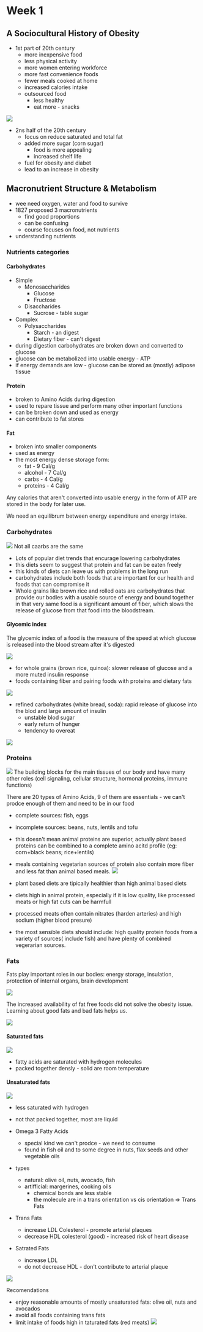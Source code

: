 # Week 1

## A Sociocultural History of Obesity

- 1st part of 20th century
    - more inexpensive food
    - less physical activity
    - more women entering workforce
    - more fast convenience foods
    - fewer meals cooked at home
    - increased calories intake
    - outsourced food
        - less healthy
        - eat more - snacks

![](media/w1_calories_intake_obesity.png)

- 2ns half of the 20th century
    - focus on reduce saturated and total fat
    - added more sugar (corn sugar)
        - food is more appealing
        - increased shelf life
    - fuel for obesity and diabet
    - lead to an increase in obesity

## Macronutrient Structure & Metabolism
- wee need oxygen, water and food to survive
- 1827 proposed 3 macronutrients
    - find good proportions
    - can be confusing
    - course focuses on food, not nutrients
- understanding nutrients

### Nutrients categories

#### Carbohydrates
- Simple
    - Monosaccharides
        - Glucose
        - Fructose
    - Disaccharides
        - Sucrose - table sugar
- Complex
    - Polysaccharides
        - Starch - an digest
        - Dietary fiber - can't digest
- during digestion carbohydrates are broken down and converted to glucose
- glucose can be metabolized into usable energy - ATP
- if energy demands are low - glucose can be stored as (mostly) adipose tissue

#### Protein
- broken to Amino Acids during digestion
- used to repare tissue and perform many other important functions
- can be broken down and used as energy
- can contribute to fat stores

#### Fat
- broken into smaller components
- used as energy
- the most energy dense storage form:
    - fat - 9 Cal/g
    - alcohol - 7 Cal/g
    - carbs - 4 Cal/g
    - proteins - 4 Cal/g

Any calories that aren't converted into usable energy in the form of ATP are stored in the body for later use.

We need an equilibrum between energy expenditure and energy intake.


### Carbohydrates
![](media/w1_carbs.png)
Not all caarbs are the same

- Lots of popular diet trends that encurage lowering carbohydrates
- this diets seem to suggest that protein and fat can be eaten freely
- this kinds of diets can leave us with problems in the long run
- carbohydrates include both foods that are important for our health and foods that can compromise it
- Whole grains like brown rice and rolled oats are carbohydrates that provide our bodies with a usable source of energy and bound together in that very same food is a significant amount of fiber, which slows the release of glucose from that food into the bloodstream.

#### Glycemic index 
The glycemic index of a food is the measure of the speed at which glucose is released into the blood stream after it's digested

![](media/w1_glycemic_index_low.png)
- for whole grains (brown rice, quinoa): slower release of glucose and a more muted insulin response 
- foods containing fiber and pairing foods with proteins and dietary fats

![](media/w1_glycemic_index_hight.png)
- refined carbohydrates (white bread, soda): rapid release of glucose into the blod and large amount of insulin
    - unstable blod sugar
    - early return of hunger
    - tendency to overeat

![](media/w1_spectrum_carbs.png)

### Proteins
![](media/w1_proteins.png)
The building blocks for the main tissues of our body and have many other roles (cell signaling, cellular structure, hormonal proteins, immune functions)

There are 20 types of Amino Acids, 9 of them are essentials - we can't prodce enough of them and need to be in our food

- complete sources: fish, eggs
- incomplete sources: beans, nuts, lentils and tofu
- this doesn't mean animal proteins are superior, actually plant based proteins can be combined to a complete amino acitd profile (eg: corn+black beans; rice+lentils)
- meals containing vegetarian sources of protein also contain more fiber and less fat than animal based meals.
![](media/w1_protein_sources.png)

- plant based diets are tipically healthier than high animal based diets
- diets high in animal protein, especially if it is low quality, like processed meats or high fat cuts can be harmfull
- processed meats often contain nitrates (harden arteries) and high sodium (higher blood presure)

- the most sensible diets should include: high quality protein foods from a variety of sources( include fish) and have plenty of combined vegerarian sources.

### Fats
Fats play important roles in our bodies: energy storage, insulation, protection of internal organs, brain development 

![](media/w1_fats_evolution.png)

The increased availability of fat free foods did not solve the obesity issue.
Learning about good fats and bad fats helps us.

![](media/w1_fats.png)

#### Saturated fats
![](media/w1_fats_staturated.png)

- fatty acids are saturated with hydrogen molecules
- packed together densly - solid are room temperature

#### Unsaturated fats
![](media/w1_fats_unstaturated.png)

- less saturated with hydrogen
- not that packed together, most are liquid
- Omega 3 Fatty Acids
    - special kind we can't prodce - we need to consume
    - found in fish oil and to some degree in nuts, flax seeds and other vegetable oils
- types
    - natural: olive oil, nuts, avocado, fish
    - artifficial: margerines, cooking oils
        - chemical bonds are less stable
        - the molecule are in a trans orientation vs cis orientation => Trans Fats

- Trans Fats
    - increase LDL Colesterol - promote arterial plaques
    - decrease HDL colesterol (good) - increased risk of heart disease
- Satrated Fats
    - increase LDL
    - do not decrease HDL - don't contribute to arterial plaque

![](media/w1_fats_arterial_plaque.png)

Recomendations
- enjoy reasonable amounts of mostly unsaturated fats: olive oil, nuts and avocados
- avoid all foods containing trans fats
- limit intake of foods high in taturated fats (red meats)
![](media/w1_fats_rec.png)